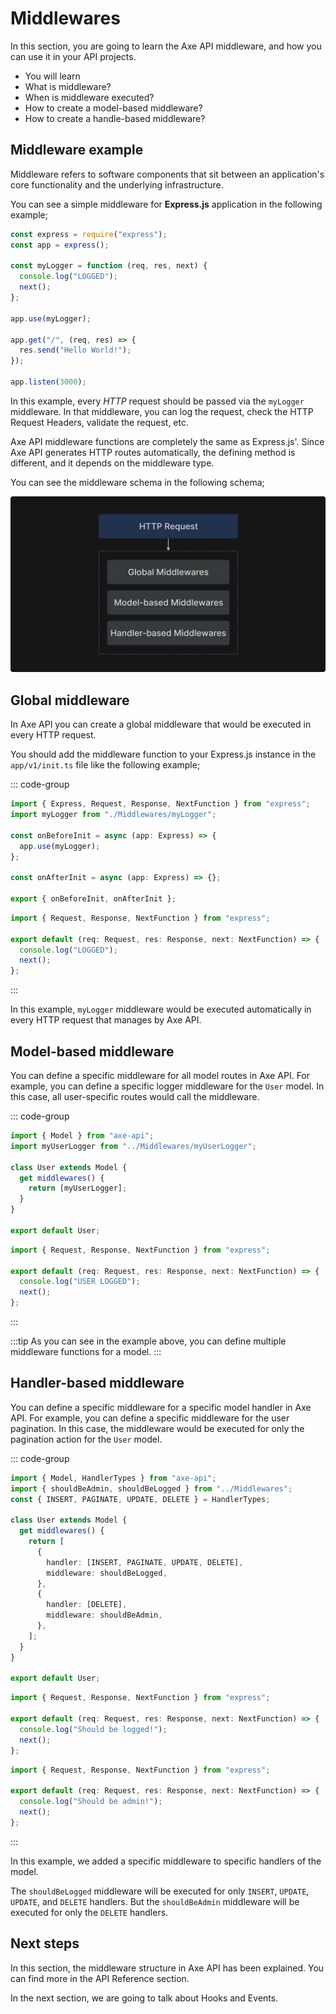 # Middlewares

<p class="description">
In this section, you are going to learn the Axe API middleware, and how you can use it in your API projects.
</p>

<ul class="intro">
  <li>You will learn</li>
  <li>What is middleware?</li>
  <li>When is middleware executed?</li>
  <li>How to create a model-based middleware?</li>
  <li>How to create a handle-based middleware?</li>
</ul>

## Middleware example

Middleware refers to software components that sit between an application's core functionality and the underlying infrastructure.

You can see a simple middleware for **Express.js** application in the following example;

```js
const express = require("express");
const app = express();

const myLogger = function (req, res, next) {
  console.log("LOGGED");
  next();
};

app.use(myLogger);

app.get("/", (req, res) => {
  res.send("Hello World!");
});

app.listen(3000);
```

In this example, every _HTTP_ request should be passed via the `myLogger` middleware. In that middleware, you can log the request, check the HTTP Request Headers, validate the request, etc.

Axe API middleware functions are completely the same as Express.js'. Since Axe API generates HTTP routes automatically, the defining method is different, and it depends on the middleware type.

You can see the middleware schema in the following schema;

![Axe API Middlewares](axe-api-middlewares.png)

## Global middleware

In Axe API you can create a global middleware that would be executed in every HTTP request.

You should add the middleware function to your Express.js instance in the `app/v1/init.ts` file like the following example;

::: code-group

```ts [app/v1/init.ts]
import { Express, Request, Response, NextFunction } from "express";
import myLogger from "./Middlewares/myLogger";

const onBeforeInit = async (app: Express) => {
  app.use(myLogger);
};

const onAfterInit = async (app: Express) => {};

export { onBeforeInit, onAfterInit };
```

```ts [app/Middlewares/myLogger.ts]
import { Request, Response, NextFunction } from "express";

export default (req: Request, res: Response, next: NextFunction) => {
  console.log("LOGGED");
  next();
};
```

:::

In this example, `myLogger` middleware would be executed automatically in every HTTP request that manages by Axe API.

## Model-based middleware

You can define a specific middleware for all model routes in Axe API. For example, you can define a specific logger middleware for the `User` model. In this case, all user-specific routes would call the middleware.

::: code-group

```ts [app/Models/User.ts]
import { Model } from "axe-api";
import myUserLogger from "../Middlewares/myUserLogger";

class User extends Model {
  get middlewares() {
    return [myUserLogger];
  }
}

export default User;
```

```ts [app/Middlewares/myUserLogger.ts]
import { Request, Response, NextFunction } from "express";

export default (req: Request, res: Response, next: NextFunction) => {
  console.log("USER LOGGED");
  next();
};
```

:::

:::tip
As you can see in the example above, you can define multiple middleware functions for a model.
:::

## Handler-based middleware

You can define a specific middleware for a specific model handler in Axe API. For example, you can define a specific middleware for the user pagination. In this case, the middleware would be executed for only the pagination action for the `User` model.

::: code-group

```ts [Models/User.ts]
import { Model, HandlerTypes } from "axe-api";
import { shouldBeAdmin, shouldBeLogged } from "../Middlewares";
const { INSERT, PAGINATE, UPDATE, DELETE } = HandlerTypes;

class User extends Model {
  get middlewares() {
    return [
      {
        handler: [INSERT, PAGINATE, UPDATE, DELETE],
        middleware: shouldBeLogged,
      },
      {
        handler: [DELETE],
        middleware: shouldBeAdmin,
      },
    ];
  }
}

export default User;
```

```ts [Middlewares/shouldBeLogged.ts]
import { Request, Response, NextFunction } from "express";

export default (req: Request, res: Response, next: NextFunction) => {
  console.log("Should be logged!");
  next();
};
```

```ts [Middlewares/shouldBeAdmin.ts]
import { Request, Response, NextFunction } from "express";

export default (req: Request, res: Response, next: NextFunction) => {
  console.log("Should be admin!");
  next();
};
```

:::

In this example, we added a specific middleware to specific handlers of the model.

The `shouldBeLogged` middleware will be executed for only `INSERT`, `UPDATE`, `UPDATE`, and `DELETE` handlers. But the `shouldBeAdmin` middleware will be executed for only the `DELETE` handlers.

## Next steps

In this section, the middleware structure in Axe API has been explained. You can find more in the API Reference section.

In the next section, we are going to talk about Hooks and Events.
